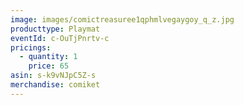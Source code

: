 ```yaml
---
image: images/comictreasuree1qphmlvegaygoy_q_z.jpg
producttype: Playmat
eventId: c-OuTjPnrtv-c
pricings:
  - quantity: 1
    price: 65
asin: s-k9vNJpC5Z-s
merchandise: comiket
---
```

